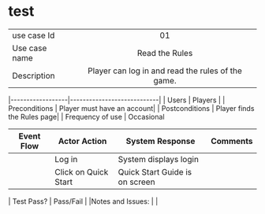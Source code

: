 # test

|               |               |
| ------------- |:-------------:|
| use case Id   | 01                                                 |
| Use case name | Read the Rules                                     |
| Description   | Player can log in and read the rules of the game.  |

|------------------|----------------------------|
| Users            | Players                    |
| Preconditions    | Player must have an account|
| Postconditions   | Player finds the Rules page|
| Frequency of use | Occasional

| Event Flow       | Actor Action               | System Response               | Comments         |
|------------------|----------------------------|-------------------------------|------------------| 
|                  | Log in                     | System displays login         |                  |
|                  | Click on Quick Start       | Quick Start Guide is on screen|                  |

| Test Pass?       | Pass/Fail                  |
|Notes and Issues: |                            |                          
